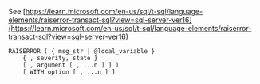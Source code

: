 See [https://learn.microsoft.com/en-us/sql/t-sql/language-elements/raiserror-transact-sql?view=sql-server-ver16](https://learn.microsoft.com/en-us/sql/t-sql/language-elements/raiserror-transact-sql?view=sql-server-ver16)
```
RAISERROR ( { msg_str | @local_variable }
    { , severity, state }
    [ , argument [ , ...n ] ] )
    [ WITH option [ , ...n ] ]
```
